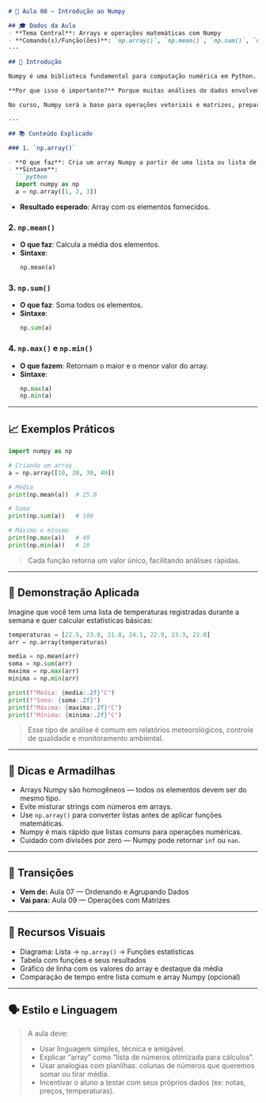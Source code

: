 ```markdown
# 🧠 Aula 08 — Introdução ao Numpy

## 🎓 Dados da Aula
- **Tema Central**: Arrays e operações matemáticas com Numpy
- **Comando(s)/Função(ões)**: `np.array()`, `np.mean()`, `np.sum()`, `np.max()`, `np.min()`
---

## 📍 Introdução

Numpy é uma biblioteca fundamental para computação numérica em Python. Ela permite trabalhar com arrays (estruturas semelhantes a listas, mas otimizadas para cálculos) e realizar operações matemáticas de forma rápida e eficiente.

**Por que isso é importante?** Porque muitas análises de dados envolvem cálculos com grandes volumes de números — médias, somas, desvios, multiplicações — e o Numpy é otimizado para isso. Ele é usado em estatística, ciência de dados, machine learning e até em gráficos e simulações científicas.

No curso, Numpy será a base para operações vetoriais e matrizes, preparando o terreno para análises mais avançadas nos próximos mundos.

---

## 📚 Conteúdo Explicado

### 1. `np.array()`

- **O que faz**: Cria um array Numpy a partir de uma lista ou lista de listas.
- **Sintaxe**:
  ```python
  import numpy as np
  a = np.array([1, 2, 3])
  ```
- **Resultado esperado**: Array com os elementos fornecidos.

### 2. `np.mean()`

- **O que faz**: Calcula a média dos elementos.
- **Sintaxe**:
  ```python
  np.mean(a)
  ```

### 3. `np.sum()`

- **O que faz**: Soma todos os elementos.
- **Sintaxe**:
  ```python
  np.sum(a)
  ```

### 4. `np.max()` e `np.min()`

- **O que fazem**: Retornam o maior e o menor valor do array.
- **Sintaxe**:
  ```python
  np.max(a)
  np.min(a)
  ```

---

## 📈 Exemplos Práticos

```python
import numpy as np

# Criando um array
a = np.array([10, 20, 30, 40])

# Média
print(np.mean(a))  # 25.0

# Soma
print(np.sum(a))   # 100

# Máximo e mínimo
print(np.max(a))   # 40
print(np.min(a))   # 10
```

> Cada função retorna um valor único, facilitando análises rápidas.

---

## 🧪 Demonstração Aplicada

Imagine que você tem uma lista de temperaturas registradas durante a semana e quer calcular estatísticas básicas:

```python
temperaturas = [22.5, 23.0, 21.8, 24.1, 22.9, 23.3, 22.0]
arr = np.array(temperaturas)

media = np.mean(arr)
soma = np.sum(arr)
maxima = np.max(arr)
minima = np.min(arr)

print(f"Média: {media:.2f}°C")
print(f"Soma: {soma:.2f}")
print(f"Máxima: {maxima:.2f}°C")
print(f"Mínima: {minima:.2f}°C")
```

> Esse tipo de análise é comum em relatórios meteorológicos, controle de qualidade e monitoramento ambiental.

---

## 📎 Dicas e Armadilhas

- Arrays Numpy são homogêneos — todos os elementos devem ser do mesmo tipo.
- Evite misturar strings com números em arrays.
- Use `np.array()` para converter listas antes de aplicar funções matemáticas.
- Numpy é mais rápido que listas comuns para operações numéricas.
- Cuidado com divisões por zero — Numpy pode retornar `inf` ou `nan`.

---

## 🔄 Transições

- **Vem de:** Aula 07 — Ordenando e Agrupando Dados  
- **Vai para:** Aula 09 — Operações com Matrizes

---

## 🎨 Recursos Visuais

- Diagrama: Lista → `np.array()` → Funções estatísticas
- Tabela com funções e seus resultados
- Gráfico de linha com os valores do array e destaque da média
- Comparação de tempo entre lista comum e array Numpy (opcional)

---

## 🗣 Estilo e Linguagem

> A aula deve:
> - Usar linguagem simples, técnica e amigável.
> - Explicar “array” como “lista de números otimizada para cálculos”.
> - Usar analogias com planilhas: colunas de números que queremos somar ou tirar média.
> - Incentivar o aluno a testar com seus próprios dados (ex: notas, preços, temperaturas).
```